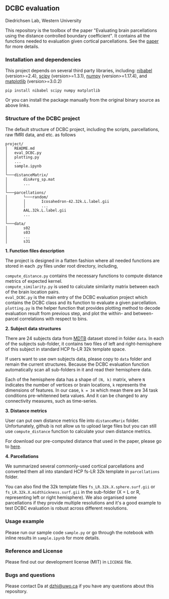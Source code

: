 ## DCBC evaluation

Diedrichsen Lab, Western University

This repository is the toolbox of the paper "Evaluating brain parcellations using the distance controlled boundary coefficient". It contains all the functions needed to evaluation given cortical parcellations. See the [paper](https://www.biorxiv.org/content/10.1101/2021.05.11.443151v1) for more details.

### Installation and dependencies
This project depends on several third party libraries, including: [nibabel](https://nipy.org/nibabel/) (version>=2.4), [scipy](https://www.scipy.org/) (version>=1.3.1), [numpy](https://numpy.org/) (version>=1.17.4), and [matplotlib](https://matplotlib.org/) (version>=3.0.2)

	pip install nibabel scipy numpy matplotlib


Or you can install the package manually from the original binary source as above links.	

### Structure of the DCBC project

The default structure of DCBC project, including the scripts, parcellations, raw fMRI data, and etc. as follows

    project/
    │   README.md
    │   eval_DCBC.py
    │   plotting.py
    │   ...
    │   sample.ipynb
    │
    └───distanceMatrix/
    │       disAvrg_sp.mat
    │       ...
    │   
    └───parcellations/
    │       └───random/
    │       │       Icosahedron-42.32k.L.label.gii
    │       │       ...
    │       AAL.32k.L.label.gii
    │       ...
    │   
    └───data/
    │       s02
    │       s03
    │       ...
    │       s31

**1. Function files description**

The project is designed in a flatten fashion where all needed functions are stored in each .py files under root directory, including,

`compute_distance.py` contains the necessary functions to compute distance metrics of expected kernel.\
`compute_similarity.py` is used to calculate similarity matrix between each of the brain location pairs.\
`eval_DCBC.py` is the main entry of the DCBC evaluation project which contains the DCBC class and its function to evaluate a given parcellation.\
`plotting.py` is the helper function that provides plotting method to decode evaluation result from previous step, and plot the within- and between-parcel correlations with respect to bins.

**2. Subject data structures**

There are 24 subjects data from [MDTB](https://openneuro.org/datasets/ds002105/versions/1.1.0) dataset stored in folder `data`. In each of the subjects sub-folder, it contains two files of left and right-hemisphere of this subject in standard HCP fs-LR 32k template space.

If users want to use own subjects data, please copy to `data` folder and remain the current structures. Because the DCBC evaluation function automatically scan all sub-folders in it and read their hemisphere data.

Each of the hemisphere data has a shape of `(N, k)` matrix, where `N` indicates the number of vertices or brain locations, `k` represents the dimensions of features. In our case, `k = 34` which mean there are 34 task conditions pre-whitenned beta values. And it can be changed to any connectivity measures, such as time-series.

**3. Distance metrics**

User can put own distance metrics file into `distanceMarix` folder. Unfortunately, github is not allow us to upload large files but you can still use `compute_distance` function to calculate your own distance metrics.

For download our pre-computed distance that used in the paper, please go to [here](http://www.diedrichsenlab.org/toolboxes/toolbox_dcbc.htm).


**4. Parcellations**

We summarized several commonly-used cortical parcellations and converted them all into standard HCP fs-LR 32k template in `parcellations` folder. 

You can also find the 32k template files `fs_LR.32k.X.sphere.surf.gii` or `fs_LR.32k.X.midthickness.surf.gii` in the sub-folder (X = L or R, representing left or right hemisphere). We also organised some parcellations if they provide multiple resolutions and it's a good example to test DCBC evaluation is robust across different resolutions.


### Usage example

Please run our sample code `sample.py` or go through the notebook with inline results in `sample.ipynb` for more details.

### Reference and License

Please find out our development license (MIT) in `LICENSE` file.

### Bugs and questions

Please contact Da at dzhi@uwo.ca if you have any questions about this repository.

